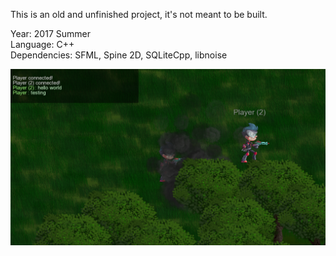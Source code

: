 This is an old and unfinished project, it's not meant to be built.

Year: 2017 Summer<br>
Language: C++<br>
Dependencies: SFML, Spine 2D, SQLiteCpp, libnoise<br>

<img src="https://github.com/nandee95/ZombieGame/raw/master/Screenshots/Screenshot_1.png">
